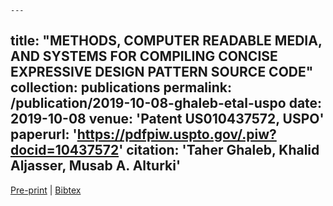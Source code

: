 	---
title: "METHODS, COMPUTER READABLE MEDIA, AND SYSTEMS FOR COMPILING CONCISE EXPRESSIVE DESIGN PATTERN SOURCE CODE"
collection: publications
permalink: /publication/2019-10-08-ghaleb-etal-uspo
date: 2019-10-08
venue: 'Patent US010437572, USPO'
paperurl: 'https://pdfpiw.uspto.gov/.piw?docid=10437572'
citation: 'Taher Ghaleb, Khalid Aljasser, Musab A. Alturki'
---

[Pre-print](http://academicpages.github.io/files/paper1.pdf) |
[Bibtex](#)